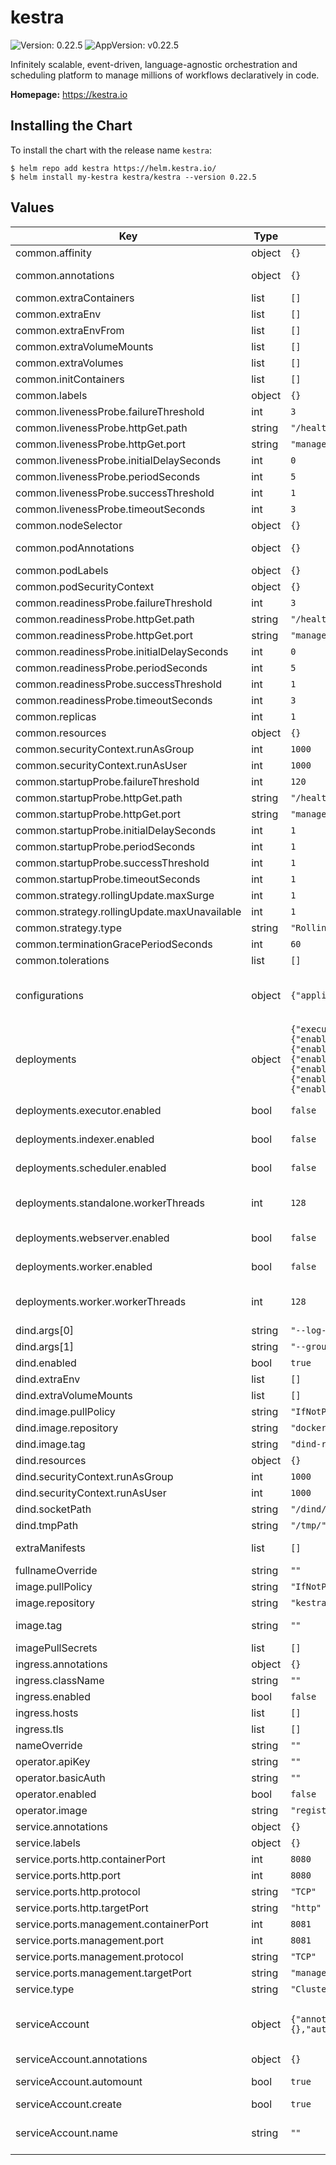# kestra

![Version: 0.22.5](https://img.shields.io/badge/Version-0.22.5-informational?style=flat-square) ![AppVersion: v0.22.5](https://img.shields.io/badge/AppVersion-v0.22.5-informational?style=flat-square)

Infinitely scalable, event-driven, language-agnostic orchestration and scheduling platform to manage millions of workflows declaratively in code.

**Homepage:** <https://kestra.io>

## Installing the Chart

To install the chart with the release name `kestra`:

```console
$ helm repo add kestra https://helm.kestra.io/
$ helm install my-kestra kestra/kestra --version 0.22.5
```

## Values

| Key | Type | Default | Description |
|-----|------|---------|-------------|
| common.affinity | object | `{}` |  |
| common.annotations | object | `{}` | common annotations to be added to all deployments types |
| common.extraContainers | list | `[]` |  |
| common.extraEnv | list | `[]` |  |
| common.extraEnvFrom | list | `[]` |  |
| common.extraVolumeMounts | list | `[]` |  |
| common.extraVolumes | list | `[]` |  |
| common.initContainers | list | `[]` |  |
| common.labels | object | `{}` |  |
| common.livenessProbe.failureThreshold | int | `3` |  |
| common.livenessProbe.httpGet.path | string | `"/health/liveness"` |  |
| common.livenessProbe.httpGet.port | string | `"management"` |  |
| common.livenessProbe.initialDelaySeconds | int | `0` |  |
| common.livenessProbe.periodSeconds | int | `5` |  |
| common.livenessProbe.successThreshold | int | `1` |  |
| common.livenessProbe.timeoutSeconds | int | `3` |  |
| common.nodeSelector | object | `{}` |  |
| common.podAnnotations | object | `{}` | common annotations to be added to all pods from deployments types |
| common.podLabels | object | `{}` |  |
| common.podSecurityContext | object | `{}` |  |
| common.readinessProbe.failureThreshold | int | `3` |  |
| common.readinessProbe.httpGet.path | string | `"/health/readiness"` |  |
| common.readinessProbe.httpGet.port | string | `"management"` |  |
| common.readinessProbe.initialDelaySeconds | int | `0` |  |
| common.readinessProbe.periodSeconds | int | `5` |  |
| common.readinessProbe.successThreshold | int | `1` |  |
| common.readinessProbe.timeoutSeconds | int | `3` |  |
| common.replicas | int | `1` |  |
| common.resources | object | `{}` |  |
| common.securityContext.runAsGroup | int | `1000` |  |
| common.securityContext.runAsUser | int | `1000` |  |
| common.startupProbe.failureThreshold | int | `120` |  |
| common.startupProbe.httpGet.path | string | `"/health"` |  |
| common.startupProbe.httpGet.port | string | `"management"` |  |
| common.startupProbe.initialDelaySeconds | int | `1` |  |
| common.startupProbe.periodSeconds | int | `1` |  |
| common.startupProbe.successThreshold | int | `1` |  |
| common.startupProbe.timeoutSeconds | int | `1` |  |
| common.strategy.rollingUpdate.maxSurge | int | `1` |  |
| common.strategy.rollingUpdate.maxUnavailable | int | `1` |  |
| common.strategy.type | string | `"RollingUpdate"` |  |
| common.terminationGracePeriodSeconds | int | `60` |  |
| common.tolerations | list | `[]` |  |
| configurations | object | `{"application":{},"configmaps":[],"secrets":[]}` | This section is used to configure kestra, you can use a direct yaml configuration or use configmaps and secrets. The configmaps and secrets are mounted in the /app/config directory. |
| deployments | object | `{"executor":{"enabled":false},"indexer":{"enabled":false},"scheduler":{"enabled":false},"standalone":{"enabled":true,"workerThreads":128},"webserver":{"enabled":false},"worker":{"enabled":false,"workerThreads":128},"workerGroups":{"enabled":false,"items":[]}}` | By default, we deploy all components in standalone mode. |
| deployments.executor.enabled | bool | `false` | Whether to deploy kestra in distributed mode, executor will be deployed. |
| deployments.indexer.enabled | bool | `false` | Whether to deploy kestra in distributed mode, indexer will be deployed. |
| deployments.scheduler.enabled | bool | `false` | Whether to deploy kestra in distributed mode, scheduler will be deployed. |
| deployments.standalone.workerThreads | int | `128` | By default, we start a number of threads of two times the number of available processors, use 'workerThreads' to configure a different value. |
| deployments.webserver.enabled | bool | `false` | Whether to deploy kestra in distributed mode, webserver will be deployed. |
| deployments.worker.enabled | bool | `false` | Whether to deploy kestra in distributed mode, worker will be deployed. |
| deployments.worker.workerThreads | int | `128` | By default, we start a number of threads of two times the number of available processors, use 'workerThreads' to configure a different value. |
| dind.args[0] | string | `"--log-level=fatal"` |  |
| dind.args[1] | string | `"--group=1000"` |  |
| dind.enabled | bool | `true` |  |
| dind.extraEnv | list | `[]` |  |
| dind.extraVolumeMounts | list | `[]` |  |
| dind.image.pullPolicy | string | `"IfNotPresent"` |  |
| dind.image.repository | string | `"docker"` |  |
| dind.image.tag | string | `"dind-rootless"` |  |
| dind.resources | object | `{}` |  |
| dind.securityContext.runAsGroup | int | `1000` |  |
| dind.securityContext.runAsUser | int | `1000` |  |
| dind.socketPath | string | `"/dind/"` |  |
| dind.tmpPath | string | `"/tmp/"` |  |
| extraManifests | list | `[]` | You can specify extra manifests to be deployed with this chart. |
| fullnameOverride | string | `""` |  |
| image.pullPolicy | string | `"IfNotPresent"` | This sets the pull policy for images. |
| image.repository | string | `"kestra/kestra"` | Image repository to use for deploying kestra |
| image.tag | string | `""` | Overrides the image tag whose default is the chart appVersion. |
| imagePullSecrets | list | `[]` |  |
| ingress.annotations | object | `{}` |  |
| ingress.className | string | `""` |  |
| ingress.enabled | bool | `false` |  |
| ingress.hosts | list | `[]` |  |
| ingress.tls | list | `[]` |  |
| nameOverride | string | `""` |  |
| operator.apiKey | string | `""` |  |
| operator.basicAuth | string | `""` |  |
| operator.enabled | bool | `false` |  |
| operator.image | string | `"registry.kestra.io/docker/kestra-operator"` |  |
| service.annotations | object | `{}` |  |
| service.labels | object | `{}` |  |
| service.ports.http.containerPort | int | `8080` |  |
| service.ports.http.port | int | `8080` |  |
| service.ports.http.protocol | string | `"TCP"` |  |
| service.ports.http.targetPort | string | `"http"` |  |
| service.ports.management.containerPort | int | `8081` |  |
| service.ports.management.port | int | `8081` |  |
| service.ports.management.protocol | string | `"TCP"` |  |
| service.ports.management.targetPort | string | `"management"` |  |
| service.type | string | `"ClusterIP"` |  |
| serviceAccount | object | `{"annotations":{},"automount":true,"create":true,"name":""}` | This section builds out the service account more information can be found here:  https://kubernetes.io/docs/concepts/security/service-accounts/ |
| serviceAccount.annotations | object | `{}` | Annotations to add to the service account |
| serviceAccount.automount | bool | `true` | Automatically mount a ServiceAccount's API credentials? |
| serviceAccount.create | bool | `true` | Specifies whether a service account should be created |
| serviceAccount.name | string | `""` | The name of the service account to use. If not set and create is true, a name is generated using the fullname template |

